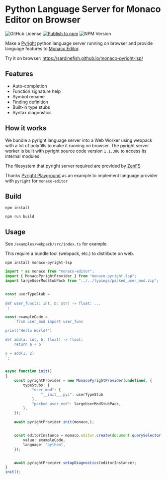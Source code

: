 # Python Language Server for Monaco Editor on Browser

![GitHub License](https://img.shields.io/github/license/SardineFish/monaco-pyright-lsp)
[![Publish to npm](https://github.com/SardineFish/monaco-pyright-lsp/actions/workflows/npm-publish.yml/badge.svg)](https://github.com/SardineFish/monaco-pyright-lsp/actions/workflows/npm-publish.yml)
![NPM Version](https://img.shields.io/npm/v/monaco-pyright-lsp)


Make a [Pyright](https://github.com/microsoft/pyright) python language server running on browser and provide language features to [Monaco Editor](https://github.com/microsoft/monaco-editor). 

Try it on browser: <https://sardinefish.github.io/monaco-pyright-lsp/>

## Features

- Auto-completion
- Function signature help
- Symbol rename
- Finding definition
- Built-in type stubs
- Syntax diagnostics

## How it works

We bundle a pyright language server into a Web Worker using webpack with a lot of polyfills to make it running on browser. 
The pyright server worker is built with pyright source code version `1.1.386` to access its internal modules.

The filesystem that pyright server required are provided by [ZenFS](https://github.com/zen-fs/core)

Thanks [Pyright Playground](https://github.com/erictraut/pyright-playground) as an example to implement language provider with `pyright` for `monaco-editor`

## Build

```
npm install

npm run build
```

## Usage

See `/examples/webpack/src/index.ts` for example.

This require a bundle tool (webpack, etc.) to distribute on web.

```shell
npm install monaco-pyright-lsp
```

```typescript
import * as monaco from "monaco-editor";
import { MonacoPyrightProvider } from "monaco-pyright-lsp";
import largeUserModStubPack from "../../typings/packed_user_mod.zip";


const userTypeStub =
    `
def user_func(a: int, b: str) -> float: ...
`;

const exampleCode =
    `from user_mod import user_func

print("Hello World!")

def add(a: int, b: float) -> float:
    return a + b

x = add(1, 2)
`;


async function init()
{
    const pyrightProvider = new MonacoPyrightProvider(undefined, {
        typeStubs: {
            "user_mod": {
                "__init__.pyi": userTypeStub
            },
            "packed_user_mod": largeUserModStubPack,
        },
    });

    await pyrightProvider.init(monaco,);


    const editorInstance = monaco.editor.create(document.querySelector("#editor") as HTMLElement, {
        value: exampleCode,
        language: "python",
    });


    await pyrightProvider.setupDiagnostics(editorInstance);
}
init();
```
